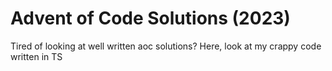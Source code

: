 # Advent of Code Solutions (2023)

Tired of looking at well written aoc solutions? Here, look at my crappy code written in TS
